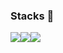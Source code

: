 ### Stacks 👋
<img src="https://img.shields.io/badge/JavaScript-F7DF1E?style=flat&logo=JavaScript&logoColor=black"/><img src="https://img.shields.io/badge/HTML-E34F26?style=flat&logo=HTML5&logoColor=black"/><img src="https://img.shields.io/badge/Java-E34F26?style=flat&logo=Java&logoColor=black"/>

<!--
**awessomi/awessomi** is a ✨ _special_ ✨ repository because its `README.md` (this file) appears on your GitHub profile.

Here are some ideas to get you started:

- 🔭 I’m currently working on ...
- 🌱 I’m currently learning ...
- 👯 I’m looking to collaborate on ...
- 🤔 I’m looking for help with ...
- 💬 Ask me about ...
- 📫 How to reach me: ...
- 😄 Pronouns: ...
- ⚡ Fun fact: ...
-->
